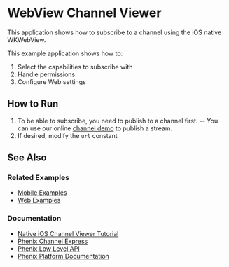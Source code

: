 # WebView Channel Viewer
This application shows how to subscribe to a channel using the iOS native WKWebView.

This example application shows how to:
1. Select the capabilities to subscribe with
2. Handle permissions
3. Configure Web settings

## How to Run
1) To be able to subscribe, you need to publish to a channel first.
-- You can use our online [channel demo](https://demo.phenixrts.com/channel/publish/#webViewDemo) to publish a stream.
2) If desired, modify the `url` constant

## See Also
### Related Examples
* [Mobile Examples](https://github.com/PhenixRTS/MobileExamples)
* [Web Examples](https://github.com/PhenixRTS/WebExamples)
### Documentation
* [Native iOS Channel Viewer Tutorial](https://phenixrts.com/docs/ios/#view-a-channel)
* [Phenix Channel Express](https://phenixrts.com/docs/ios/#channel-express)
* [Phenix Low Level API](https://phenixrts.com/docs/ios/low-level/)
* [Phenix Platform Documentation](http://phenixrts.com/docs/)
